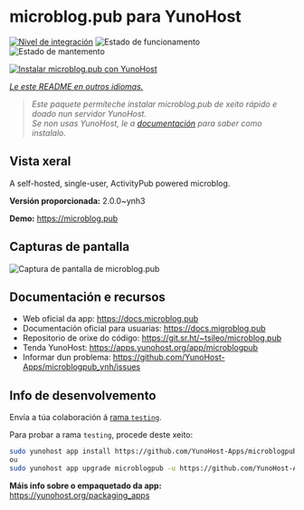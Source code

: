 <!--
NOTA: Este README foi creado automáticamente por <https://github.com/YunoHost/apps/tree/master/tools/readme_generator>
NON debe editarse manualmente.
-->

# microblog.pub para YunoHost

[![Nivel de integración](https://dash.yunohost.org/integration/microblogpub.svg)](https://ci-apps.yunohost.org/ci/apps/microblogpub/) ![Estado de funcionamento](https://ci-apps.yunohost.org/ci/badges/microblogpub.status.svg) ![Estado de mantemento](https://ci-apps.yunohost.org/ci/badges/microblogpub.maintain.svg)

[![Instalar microblog.pub con YunoHost](https://install-app.yunohost.org/install-with-yunohost.svg)](https://install-app.yunohost.org/?app=microblogpub)

*[Le este README en outros idiomas.](./ALL_README.md)*

> *Este paquete permíteche instalar microblog.pub de xeito rápido e doado nun servidor YunoHost.*  
> *Se non usas YunoHost, le a [documentación](https://yunohost.org/install) para saber como instalalo.*

## Vista xeral

A self-hosted, single-user, ActivityPub powered microblog.


**Versión proporcionada:** 2.0.0~ynh3

**Demo:** <https://microblog.pub>

## Capturas de pantalla

![Captura de pantalla de microblog.pub](./doc/screenshots/microblogpub_demo.png)

## Documentación e recursos

- Web oficial da app: <https://docs.microblog.pub>
- Documentación oficial para usuarias: <https://docs.migroblog.pub>
- Repositorio de orixe do código: <https://git.sr.ht/~tsileo/microblog.pub>
- Tenda YunoHost: <https://apps.yunohost.org/app/microblogpub>
- Informar dun problema: <https://github.com/YunoHost-Apps/microblogpub_ynh/issues>

## Info de desenvolvemento

Envía a túa colaboración á [rama `testing`](https://github.com/YunoHost-Apps/microblogpub_ynh/tree/testing).

Para probar a rama `testing`, procede deste xeito:

```bash
sudo yunohost app install https://github.com/YunoHost-Apps/microblogpub_ynh/tree/testing --debug
ou
sudo yunohost app upgrade microblogpub -u https://github.com/YunoHost-Apps/microblogpub_ynh/tree/testing --debug
```

**Máis info sobre o empaquetado da app:** <https://yunohost.org/packaging_apps>
